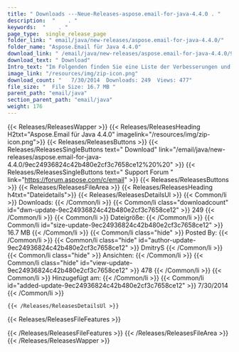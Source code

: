 ```yaml
---
title: " Downloads ---Neue-Releases-aspose.email-for-java-4.4.0 . "
description:  "    . " 
keywords:  "    . " 
page_type:  single_release_page
folder_link: " email/java/new-releases/aspose.email-for-java-4.4.0/"
folder_name: "Aspose.Email für Java 4.4.0"
download_link: " /email/java/new-releases/aspose.email-for-java-4.4.0/9ec24936824c42b480e2cf3c7658ce12"
download_text: " Download"
Intro_text: "Im Folgenden finden Sie eine Liste der Verbesserungen und Änderungen in dieser Version von Aspose.Em..."
image_link: "/resources/img/zip-icon.png"
download_count: "   7/30/2014  Downloads: 249  Views: 477"
file_size: "  File Size: 16.7 MB "
parent_path: "email/java"
section_parent_path: "email/java"
weight: 176
---
```


{{< Releases/ReleasesWapper >}}
  {{< Releases/ReleasesHeading H2txt="Aspose.Email für Java 4.4.0" imagelink="/resources/img/zip-icon.png">}}
  {{< Releases/ReleasesButtons >}}
    {{< Releases/ReleasesSingleButtons text=" Download" link="/email/java/new-releases/aspose.email-for-java-4.4.0/9ec24936824c42b480e2cf3c7658ce12%20%20" >}}
    {{< Releases/ReleasesSingleButtons text=" Support Forum " link="https://forum.aspose.com/c/email" >}}
  {{< Releases/ReleasesButtons >}}
  {{< Releases/ReleasesFileArea >}}
    {{< Releases/ReleasesHeading h4txt="Dateidetails">}}
    {{< Releases/ReleasesDetailsUl >}}
            {{< Common/li >}} Downloads: {{< /Common/li >}}
      {{< Common/li class="downloadcount" id="dwn-update-9ec24936824c42b480e2cf3c7658ce12" >}} 249 {{< /Common/li >}}
      {{< Common/li >}} Dateigröße: {{< /Common/li >}}
      {{< Common/li id="size-update-9ec24936824c42b480e2cf3c7658ce12" >}} 16.7 MB {{< /Common/li >}} 
      {{< Common/li  class="hide" >}} Posted By: {{< /Common/li >}} 
      {{< Common/li class="hide" id="author-update-9ec24936824c42b480e2cf3c7658ce12" >}} DmitryS {{< /Common/li >}}
      {{< Common/li class="hide" >}} Ansichten: {{< /Common/li >}}
      {{< Common/li class="hide" id="view-update-9ec24936824c42b480e2cf3c7658ce12" >}} 478 {{< /Common/li >}}
      {{< Common/li >}} Hinzugefügt am: {{< /Common/li >}}
      {{< Common/li id="added-update-9ec24936824c42b480e2cf3c7658ce12" >}} 7/30/2014 {{< /Common/li >}} 

    {{< /Releases/ReleasesDetailsUl >}}

  {{< Releases/ReleasesFileFeatures >}}
      
  {{< /Releases/ReleasesFileFeatures >}}
 {{< /Releases/ReleasesFileArea >}}
{{< /Releases/ReleasesWapper >}}



